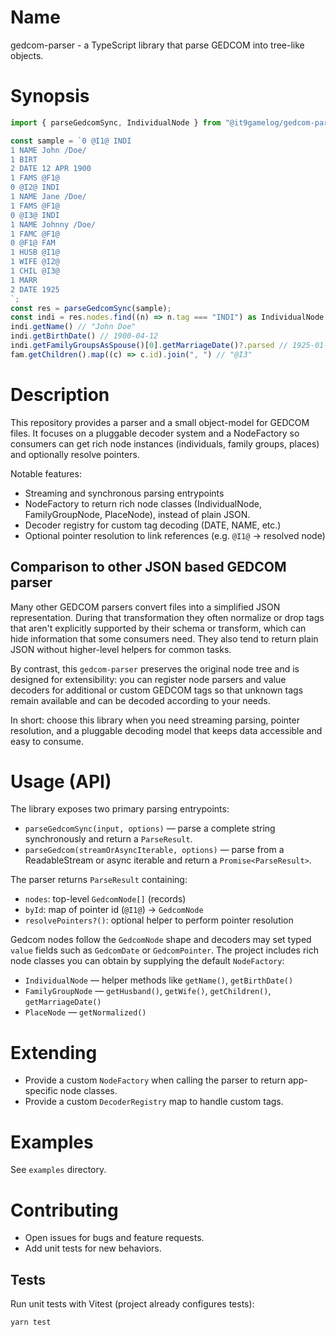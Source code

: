 # Name

gedcom-parser - a TypeScript library that parse GEDCOM into tree-like objects.

# Synopsis

```javascript
import { parseGedcomSync, IndividualNode } from "@it9gamelog/gedcom-parser";

const sample = `0 @I1@ INDI
1 NAME John /Doe/
1 BIRT
2 DATE 12 APR 1900
1 FAMS @F1@
0 @I2@ INDI
1 NAME Jane /Doe/
1 FAMS @F1@
0 @I3@ INDI
1 NAME Johnny /Doe/
1 FAMC @F1@
0 @F1@ FAM
1 HUSB @I1@
1 WIFE @I2@
1 CHIL @I3@
1 MARR
2 DATE 1925
`;
const res = parseGedcomSync(sample);
const indi = res.nodes.find((n) => n.tag === "INDI") as IndividualNode;
indi.getName() // "John Doe"
indi.getBirthDate() // 1900-04-12
indi.getFamilyGroupsAsSpouse()[0].getMarriageDate()?.parsed // 1925-01-01
fam.getChildren().map((c) => c.id).join(", ") // "@I3"
```

# Description

This repository provides a parser and a small object-model for GEDCOM files. It
focuses on a pluggable decoder system and a NodeFactory so consumers can get
rich node instances (individuals, family groups, places) and optionally resolve
pointers.

Notable features:

- Streaming and synchronous parsing entrypoints
- NodeFactory to return rich node classes (IndividualNode, FamilyGroupNode, PlaceNode),
  instead of plain JSON.
- Decoder registry for custom tag decoding (DATE, NAME, etc.)
- Optional pointer resolution to link references (e.g. `@I1@` -> resolved node)

## Comparison to other JSON based GEDCOM parser

Many other GEDCOM parsers convert files into a simplified JSON representation.
During that transformation they often normalize or drop tags that aren't
explicitly supported by their schema or transform, which can hide information
that some consumers need. They also tend to return plain JSON without
higher-level helpers for common tasks.

By contrast, this `gedcom-parser` preserves the original node tree and is
designed for extensibility: you can register node parsers and value decoders
for additional or custom GEDCOM tags so that unknown tags remain available and
can be decoded according to your needs.

In short: choose this library when you need streaming parsing, pointer
resolution, and a pluggable decoding model that keeps data accessible and easy
to consume.

# Usage (API)

The library exposes two primary parsing entrypoints:

- `parseGedcomSync(input, options)` — parse a complete string synchronously and
  return a `ParseResult`.
- `parseGedcom(streamOrAsyncIterable, options)` — parse from a ReadableStream or
  async iterable and return a `Promise<ParseResult>`.

The parser returns `ParseResult` containing:

- `nodes`: top-level `GedcomNode[]` (records)
- `byId`: map of pointer id (`@I1@`) → `GedcomNode`
- `resolvePointers?()`: optional helper to perform pointer resolution

Gedcom nodes follow the `GedcomNode` shape and decoders may set typed
`value` fields such as `GedcomDate` or `GedcomPointer`. The project includes
rich node classes you can obtain by supplying the default `NodeFactory`:

- `IndividualNode` — helper methods like `getName()`, `getBirthDate()`
- `FamilyGroupNode` — `getHusband()`, `getWife()`, `getChildren()`, `getMarriageDate()`
- `PlaceNode` — `getNormalized()`

# Extending

- Provide a custom `NodeFactory` when calling the parser to return app-specific
  node classes.
- Provide a custom `DecoderRegistry` map to handle custom tags.

# Examples

See `examples` directory.

# Contributing

- Open issues for bugs and feature requests.
- Add unit tests for new behaviors.

## Tests

Run unit tests with Vitest (project already configures tests):

```bash
yarn test
```
